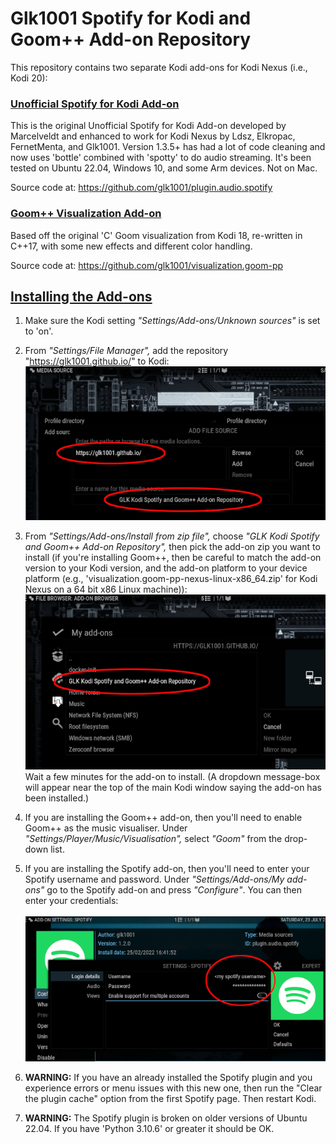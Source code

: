 # Glk1001 Spotify for Kodi and Goom++ Add-on Repository

This repository contains two separate Kodi add-ons for Kodi Nexus (i.e., Kodi 20):

### <u>Unofficial Spotify for Kodi Add-on</u>

This is the original Unofficial Spotify for Kodi Add-on developed by Marcelveldt and enhanced to work for Kodi Nexus
by Ldsz, Elkropac, FernetMenta, and Glk1001. Version 1.3.5+ has had a lot of code cleaning and now uses 'bottle' combined
with 'spotty' to do audio streaming. It's been tested on Ubuntu 22.04, Windows 10, and some Arm devices. Not on Mac.

Source code at: https://github.com/glk1001/plugin.audio.spotify

### <u>Goom++ Visualization Add-on</u>

Based off the original 'C' Goom visualization from Kodi 18, re-written in C++17, with some new effects
and different color handling.

Source code at: https://github.com/glk1001/visualization.goom-pp


## <u>Installing the Add-ons</u>

1. Make sure the Kodi setting *"Settings/Add-ons/Unknown sources"* is set to 'on'.

1. From *"Settings/File Manager",* add the repository "https://glk1001.github.io/" to Kodi:<br>
![add repo image](README-add-repo.png "Add repo")

1. From *"Settings/Add-ons/Install from zip file",* choose *"GLK Kodi Spotify and Goom++ Add-on Repository",*
then pick the add-on zip you want to install (if you're installing Goom++, then be careful to match the add-on
version to your Kodi version, and the add-on platform to your device platform
(e.g., 'visualization.goom-pp-nexus-linux-x86_64.zip' for Kodi Nexus on a 64 bit x86 Linux machine)):<br>
![install from zip image](README-install-from-zip.png "Install from zip")<br>
Wait a few minutes for the add-on to install. (A dropdown message-box will appear near the top of the main Kodi
window saying the add-on has been installed.)

1. If you are installing the Goom++ add-on, then you'll need to enable Goom++ as the music visualiser. Under
*"Settings/Player/Music/Visualisation",* select *"Goom"* from the drop-down list.

1. If you are installing the Spotify add-on, then you'll need to enter your Spotify username and password. Under
*"Settings/Add-ons/My add-ons"* go to the Spotify add-on and press *"Configure"*. You can then enter your credentials:<br><br>
![spotify credentials image](README-spotify-credentials.png "Spotify credentials")

1. **WARNING:** If you have an already installed the Spotify plugin and you experience errors or menu issues with this new one,
then run the "Clear the plugin cache" option from the first Spotify page. Then restart Kodi.

3. **WARNING:** The Spotify plugin is broken on older versions of Ubuntu 22.04. If you have 'Python 3.10.6' or greater it should be OK.
